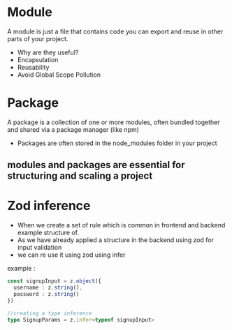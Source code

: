 # Module 
A module is just a file that contains code you can export and reuse in other parts of your project.

- Why are they useful?
 - Encapsulation
 - Reusability
 - Avoid Global Scope Pollution

 # Package 
 A package is a collection of one or more modules, often bundled together and shared via a package manager (like npm)

- Packages are often stored in the node_modules folder in your project


## modules and packages are essential for structuring and scaling a project

# Zod inference 
- When we create a set of rule which is common in frontend and backend example structure of.
- As we have already applied a structure in the backend using zod for input validation
- we can re use it using zod using infer 

example : 
```typescript 
const signupInput = z.object({
  username : z.string(),
  password : z.string()
})

//creating a type inference 
type SignupParams = z.infer<typeof signupInput>